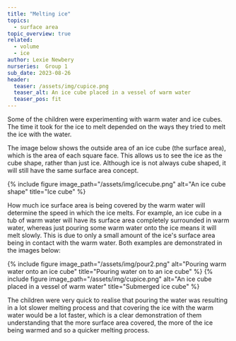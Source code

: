 ```yaml
---
title: "Melting ice"
topics: 
  - surface area
topic_overview: true
related: 
  - volume
  - ice
author: Lexie Newbery
nurseries:  Group 1 
sub_date: 2023-08-26
header:
  teaser: /assets/img/cupice.png
  teaser_alt: An ice cube placed in a vessel of warm water
  teaser_pos: fit
---
```


Some of the children were experimenting with warm water and ice cubes. The time it took for the ice to melt depended on the ways they tried to melt the ice with the water. 

The image below shows the outside area of an ice cube (the surface area), which is the area of each square face. This allows us to see the ice as the cube shape, rather than just ice. Although ice is not always cube shaped, it will still have the same surface area concept. 

{% include figure image_path="/assets/img/icecube.png" alt="An ice cube shape" title="Ice cube" %}

How much ice surface area is being covered by the warm water will determine the speed in which the ice melts. For example, an ice cube in a tub of warm water will have its surface area completely surrounded in warm water, whereas just pouring some warm water onto the ice means it will melt slowly. This is due to only a small amount of the ice's surface area being in contact with the warm water. Both examples are demonstrated in the images below:  

{% include figure image_path="/assets/img/pour2.png" alt="Pouring warm water onto an ice cube" title="Pouring water on to an ice cube" %}
{% include figure image_path="/assets/img/cupice.png" alt="An ice cube placed in a vessel of warm water" title="Submerged ice cube" %}

The children were very quick to realise that pouring the water was resulting in a lot slower melting process and that covering the ice with the warm water would be a lot faster, which is a clear demonstration of them understanding that the more surface area covered, the more of the ice being warmed and so a quicker melting process.   

